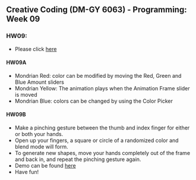## Creative Coding (DM-GY 6063) - Programming: Week 09

### HW09:
- Please click [here](https://lauren-tsao-dm-gy-6063-2024fall-b.github.io/HW09/)

#### HW09A
- Mondrian Red: color can be modified by moving the Red, Green and Blue Amount sliders
- Mondrian Yellow: The animation plays when the Animation Frame slider is moved
- Mondrian Blue: colors can be changed by using the Color Picker

#### HW09B
- Make a pinching gesture between the thumb and index finger for either or both your hands.
- Open up your fingers, a square or circle of a randomized color and blend mode will form.
- To generate new shapes, move your hands completely out of the frame and back in, and repeat the pinching gesture again.
- Demo can be found [here](https://drive.google.com/file/d/1g1bWzyEPrzzbnQOxlNhNeb0TrSW2aINS/view?usp=sharing)
- Have fun!